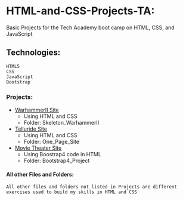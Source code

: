 # HTML-and-CSS-Projects-TA:
Basic Projects for the Tech Academy boot camp on HTML, CSS, and JavaScript
## Technologies:
```
HTML5
CSS
JavaScript
Bootstrap
```
### Projects:
- [WarhammerII Site](https://github.com/NathanielRus/HTML-and-CSS-Projects-TA/tree/main/Skeleton_WarhammerII)
  - Using HTML and CSS
  - Folder: Skeleton_WarhammerII
- [Telluride Site](https://github.com/NathanielRus/HTML-and-CSS-Projects-TA/tree/main/One_Page_Site)
  - Using HTML and CSS
  - Folder: One_Page_Site
- [Movie Theater Site](https://github.com/NathanielRus/HTML-and-CSS-Projects-TA/tree/main/Bootstrap4_Project)
  - Using Boostrap4 code in HTML
  - Folder: Bootstrap4_Project
#### All other Files and Folders:
```
All other files and folders not listed in Projects are different exercises used to build my skills in HTML and CSS
```
